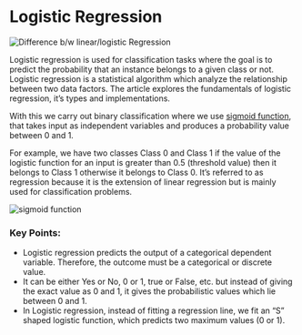 # Logistic Regression

![Difference b/w linear/logistic Regression](https://editor.analyticsvidhya.com/uploads/711091.png)


Logistic regression is used for classification tasks where the goal is to predict the probability that an instance belongs to a given class or not. Logistic regression is a statistical algorithm which analyze the relationship between two data factors. The article explores the fundamentals of logistic regression, it’s types and implementations.

With this we carry out binary classification where we use [sigmoid function](https://www.geeksforgeeks.org/derivative-of-the-sigmoid-function/), that takes input as independent variables and produces a probability value between 0 and 1.

For example, we have two classes Class 0 and Class 1 if the value of the logistic function for an input is greater than 0.5 (threshold value) then it belongs to Class 1 otherwise it belongs to Class 0. It’s referred to as regression because it is the extension of linear regression but is mainly used for classification problems.

![sigmoid function](https://media.geeksforgeeks.org/wp-content/uploads/20190522162153/sigmoid-function-300x138.png)


### Key Points:

*   Logistic regression predicts the output of a categorical dependent variable. Therefore, the outcome must be a categorical or discrete value.
*   It can be either Yes or No, 0 or 1, true or False, etc. but instead of giving the exact value as 0 and 1, it gives the probabilistic values which lie between 0 and 1.
*   In Logistic regression, instead of fitting a regression line, we fit an “S” shaped logistic function, which predicts two maximum values (0 or 1).